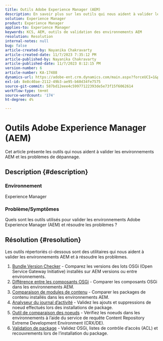 ```yaml
---
title: Outils Adobe Experience Manager (AEM)
description: En savoir plus sur les outils qui nous aident à valider les environnements AEM et les problèmes de dépannage.
solution: Experience Manager
product: Experience Manager
applies-to: Experience Manager
keywords: KCS, AEM, outils de validation des environnements AEM
resolution: Resolution
internal-notes: null
bug: false
article-created-by: Nayanika Chakravarty
article-created-date: 11/7/2023 7:35:12 PM
article-published-by: Nayanika Chakravarty
article-published-date: 11/7/2023 8:12:15 PM
version-number: 6
article-number: KA-17488
dynamics-url: https://adobe-ent.crm.dynamics.com/main.aspx?forceUCI=1&pagetype=entityrecord&etn=knowledgearticle&id=3222f7c0-a47d-ee11-8179-6045bd006b4b
exl-id: 8e8c40ae-2112-49b3-ae95-b60d34fe7575
source-git-commit: 587bd12eee4c59977122393de5e73f15f6062614
workflow-type: tm+mt
source-wordcount: '174'
ht-degree: 4%

---
```


# Outils Adobe Experience Manager (AEM)


Cet article présente les outils qui nous aident à valider les environnements AEM et les problèmes de dépannage.

## Description {#description}


### <b>Environnement</b>

Experience Manager

### <b>Problème/Symptômes</b>

Quels sont les outils utilisés pour valider les environnements Adobe Experience Manager (AEM) et résoudre les problèmes ?


## Résolution {#resolution}

Les outils répertoriés ci-dessous sont des utilitaires qui nous aident à valider les environnements AEM et à résoudre les problèmes.<br>
1. [Bundle Version Checker](https://experienceleague.adobe.com/docs/experience-cloud-kcs/kbarticles/KA-17501.html?lang=en) - Comparez les versions des lots OSGi (Open Service Gateway Initiative) installés sur AEM versions ou entre environnements.
2. [Différence entre les composants OSGi](https://helpx.adobe.com/experience-manager/kb/tools/osgi-component-diff.html) - Comparer les composants OSGi dans les environnements AEM.
3. [Comparaison de modules de contenu](https://helpx.adobe.com/experience-manager/kb/tools/content-package-comparator.html) - Comparer les packages de contenu installés dans les environnements AEM.
4. [Analyseur du journal d’activité](https://helpx.adobe.com/experience-manager/kb/tools/activity-log-analyzer.html) - Validez les ajouts et suppressions de noeud effectués lors des installations de package.
5. [Outil de comparaison des noeuds](https://helpx.adobe.com/experience-manager/kb/tools/aem-node-diff.html) - Vérifiez les noeuds dans les environnements à l’aide du service de requête Content Repository Extreme Development Environment (CRX/DE).
6. [Validation de package](https://helpx.adobe.com/experience-manager/6-4/sites/administering/using/package-manager.html#ValidatingPackages) - Validez OSGi, listes de contrôle d’accès (ACL) et recouvrements lors de l’installation du package.
